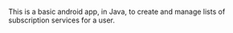 This is a basic android app, in Java, to create and manage lists of subscription services for a user.
